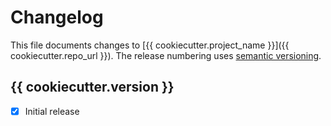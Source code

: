 # Changelog

This file documents changes to [{{ cookiecutter.project_name }}]({{ cookiecutter.repo_url }}). The release numbering uses [semantic versioning](http://semver.org).

## {{ cookiecutter.version }}

- [X] Initial release
